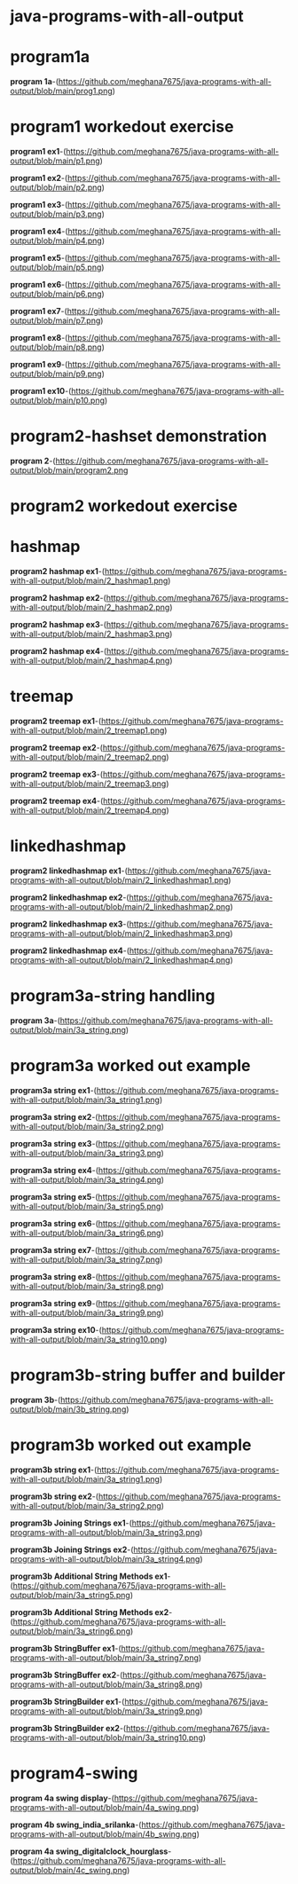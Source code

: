 # java-programs-with-all-output
# program1a
**program 1a**-(https://github.com/meghana7675/java-programs-with-all-output/blob/main/prog1.png)
# program1 workedout exercise
**program1 ex1**-(https://github.com/meghana7675/java-programs-with-all-output/blob/main/p1.png)

**program1 ex2**-(https://github.com/meghana7675/java-programs-with-all-output/blob/main/p2.png)

**program1 ex3**-(https://github.com/meghana7675/java-programs-with-all-output/blob/main/p3.png)

**program1 ex4**-(https://github.com/meghana7675/java-programs-with-all-output/blob/main/p4.png)

**program1 ex5**-(https://github.com/meghana7675/java-programs-with-all-output/blob/main/p5.png)

**program1 ex6**-(https://github.com/meghana7675/java-programs-with-all-output/blob/main/p6.png)

**program1 ex7**-(https://github.com/meghana7675/java-programs-with-all-output/blob/main/p7.png)

**program1 ex8**-(https://github.com/meghana7675/java-programs-with-all-output/blob/main/p8.png)

**program1 ex9**-(https://github.com/meghana7675/java-programs-with-all-output/blob/main/p9.png)

**program1 ex10**-(https://github.com/meghana7675/java-programs-with-all-output/blob/main/p10.png)

# program2-hashset demonstration
**program 2**-(https://github.com/meghana7675/java-programs-with-all-output/blob/main/program2.png
# program2 workedout exercise
# hashmap 

**program2 hashmap ex1**-(https://github.com/meghana7675/java-programs-with-all-output/blob/main/2_hashmap1.png)

**program2 hashmap ex2**-(https://github.com/meghana7675/java-programs-with-all-output/blob/main/2_hashmap2.png)

**program2 hashmap ex3**-(https://github.com/meghana7675/java-programs-with-all-output/blob/main/2_hashmap3.png)

**program2 hashmap ex4**-(https://github.com/meghana7675/java-programs-with-all-output/blob/main/2_hashmap4.png)

# treemap

**program2 treemap ex1**-(https://github.com/meghana7675/java-programs-with-all-output/blob/main/2_treemap1.png)

**program2 treemap ex2**-(https://github.com/meghana7675/java-programs-with-all-output/blob/main/2_treemap2.png)

**program2 treemap ex3**-(https://github.com/meghana7675/java-programs-with-all-output/blob/main/2_treemap3.png)

**program2 treemap ex4**-(https://github.com/meghana7675/java-programs-with-all-output/blob/main/2_treemap4.png)

# linkedhashmap

**program2 linkedhashmap ex1**-(https://github.com/meghana7675/java-programs-with-all-output/blob/main/2_linkedhashmap1.png)

**program2 linkedhashmap ex2**-(https://github.com/meghana7675/java-programs-with-all-output/blob/main/2_linkedhashmap2.png)

**program2 linkedhashmap ex3**-(https://github.com/meghana7675/java-programs-with-all-output/blob/main/2_linkedhashmap3.png)

**program2 linkedhashmap ex4**-(https://github.com/meghana7675/java-programs-with-all-output/blob/main/2_linkedhashmap4.png)

# program3a-string handling

**program 3a**-(https://github.com/meghana7675/java-programs-with-all-output/blob/main/3a_string.png)

# program3a worked out example

**program3a string ex1**-(https://github.com/meghana7675/java-programs-with-all-output/blob/main/3a_string1.png)

**program3a string ex2**-(https://github.com/meghana7675/java-programs-with-all-output/blob/main/3a_string2.png)

**program3a string ex3**-(https://github.com/meghana7675/java-programs-with-all-output/blob/main/3a_string3.png)

**program3a string ex4**-(https://github.com/meghana7675/java-programs-with-all-output/blob/main/3a_string4.png)

**program3a string ex5**-(https://github.com/meghana7675/java-programs-with-all-output/blob/main/3a_string5.png)

**program3a string ex6**-(https://github.com/meghana7675/java-programs-with-all-output/blob/main/3a_string6.png)

**program3a string ex7**-(https://github.com/meghana7675/java-programs-with-all-output/blob/main/3a_string7.png)

**program3a string ex8**-(https://github.com/meghana7675/java-programs-with-all-output/blob/main/3a_string8.png)

**program3a string ex9**-(https://github.com/meghana7675/java-programs-with-all-output/blob/main/3a_string9.png)

**program3a string ex10**-(https://github.com/meghana7675/java-programs-with-all-output/blob/main/3a_string10.png)

# program3b-string buffer and builder

**program 3b**-(https://github.com/meghana7675/java-programs-with-all-output/blob/main/3b_string.png)

# program3b worked out example

**program3b string ex1**-(https://github.com/meghana7675/java-programs-with-all-output/blob/main/3a_string1.png)

**program3b string ex2**-(https://github.com/meghana7675/java-programs-with-all-output/blob/main/3a_string2.png)

**program3b Joining Strings ex1**-(https://github.com/meghana7675/java-programs-with-all-output/blob/main/3a_string3.png)

**program3b Joining Strings ex2**-(https://github.com/meghana7675/java-programs-with-all-output/blob/main/3a_string4.png)

**program3b Additional String Methods ex1**-(https://github.com/meghana7675/java-programs-with-all-output/blob/main/3a_string5.png)

**program3b Additional String Methods ex2**-(https://github.com/meghana7675/java-programs-with-all-output/blob/main/3a_string6.png)

**program3b StringBuffer ex1**-(https://github.com/meghana7675/java-programs-with-all-output/blob/main/3a_string7.png)

**program3b StringBuffer ex2**-(https://github.com/meghana7675/java-programs-with-all-output/blob/main/3a_string8.png)

**program3b StringBuilder ex1**-(https://github.com/meghana7675/java-programs-with-all-output/blob/main/3a_string9.png)

**program3b StringBuilder ex2**-(https://github.com/meghana7675/java-programs-with-all-output/blob/main/3a_string10.png)

# program4-swing 

**program 4a swing display**-(https://github.com/meghana7675/java-programs-with-all-output/blob/main/4a_swing.png)

**program 4b swing_india_srilanka**-(https://github.com/meghana7675/java-programs-with-all-output/blob/main/4b_swing.png)

**program 4a swing_digitalclock_hourglass**-(https://github.com/meghana7675/java-programs-with-all-output/blob/main/4c_swing.png)


